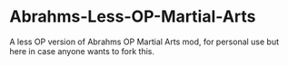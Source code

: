 # Abrahms-Less-OP-Martial-Arts
A less OP version of Abrahms OP Martial Arts mod, for personal use but here in case anyone wants to fork this.
